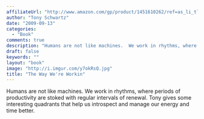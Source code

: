 ```yaml
---
affiliateUrl: "http://www.amazon.com/gp/product/1451610262/ref=as_li_tl?ie=UTF8&camp=1789&creative=390957&creativeASIN=1451610262&linkCode=as2&tag=jaktre-20&linkId=RB2WJPS7ZV5IKUC2"
author: "Tony Schwartz"
date: "2009-09-13"
categories:
  - "Book"
comments: true
description: "Humans are not like machines.  We work in rhythms, where periods of productivity are stoked with regular intervals of renewal.  Tony gives some intere"
draft: false
keywords: ""
layout: "book"
image: "http://i.imgur.com/y7okRsQ.jpg"
title: "The Way We're Workin"
---
```


Humans are not like machines.  We work in rhythms, where periods of productivity are stoked with regular intervals of renewal.  Tony gives some interesting quadrants that help us introspect and manage our energy and time better.
